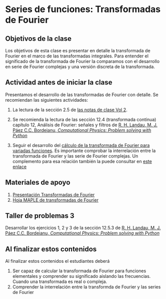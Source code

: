 # Series de funciones: Transformadas de Fourier

## Objetivos de la clase
Los objetivos de esta clase es presentar en detalle la transformada de Fourier en el marco de las transformadas integrales. Para entender el significado de la transformada de Fourier la comparamos con el desarrollo en serie de Fourier complejas y una versión discreta de la transformada.

## Actividad antes de iniciar la clase
Presentamos el desarrollo de las transformadas de Fourier con detalle. Se recomiendan las siguientes actividades:

1. La lectura de la sección 2.5 de [las notas de clase Vol 2](https://github.com/nunezluis/MisCursos/blob/main/MisMateriales/LibrosCapitulos/VolumenDOS.pdf).  

2. Se recomienda la lectura de las sección 12.4 (transformada contínua) capítulo 12, Análisis de Fourier: señales y filtros de [R. H. Landau, M. J. Páez C.C. Bordeianu, *Computational Physics: Problem solving with Python*](https://github.com/nunezluis/MisCursos/blob/main/MisMateriales/ReferenciaArticulos/LandauPaez.pdf)   

3. Seguir el desarrollo del [cálculo de la transformada de Fourier para variadas funciones](https://htmlpreview.github.io/?https://github.com/nunezluis/MisCursos/blob/main/MisMateriales/ProgramasScripts/TransFourier/FourierTransf.html). Es importante comprobar la interrelación entre la transformada de Fourier y las serie de Fourier complejas. Un complemento para esa relación también la puede consultar en [este enlace](https://dspillustrations.com/pages/posts/misc/the-complex-fourier-series-and-its-relation-to-the-fourier-transform.html)


## Materiales de apoyo
1. [Presentación Transformadas de Fourier](https://github.com/nunezluis/MisCursos/blob/main/MisMateriales/Presentaciones/M2_2_3FourierTransf.pdf)
2. [Hoja MAPLE de transformadas de Fourier](https://htmlpreview.github.io/?https://github.com/nunezluis/MisCursos/blob/main/MisMateriales/ProgramasScripts/TransFourier/FourierTransf.html)

## Taller de problemas 3
Desarrollar los ejercicios 1, 2 y 3 de la sección 12.5.3 de [R. H. Landau, M. J. Páez C.C. Bordeianu, *Computational Physics: Problem solving with Python*](https://github.com/nunezluis/MisCursos/blob/main/MisMateriales/ReferenciaArticulos/LandauPaez.pdf)


## Al finalizar estos contenidos
 Al finalizar estos contenidos el estudiantes deberá
 1. Ser capaz de calcular la transformada de Fourier para funciones elementales y comprender su significado aislando las frecuencias. Cuando una transformada es real o compleja.
 2. Comprender la interrelación entre la transformda de Fourier y las series de Fourier
